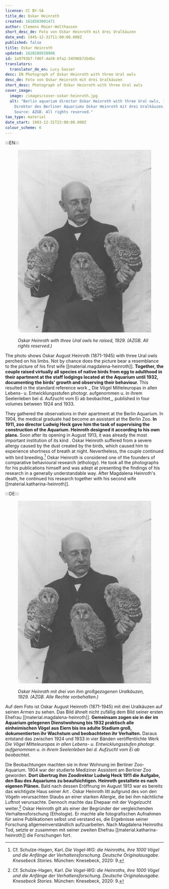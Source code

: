 ```yaml
---
license: CC BY-SA
title_de: Oskar Heinroth
created: 1618503001471
author: Clemens Maier-Wolthausen
short_desc_de: Foto von Oskar Heinroth mit drei Uralkäuzen
date_end: 1945-12-31T11:00:00.000Z
published: false
title: Oskar Heinroth
updated: 1620288938908
id: 1a9793b7-746f-4a58-bfa2-54596b72b4bc
translators:
  translator_de_en: Lucy Gasser
desc: EN Photograph of Oskar Heinroth with three Ural owls
desc_de: Foto von Oskar Heinroth mit drei Uralkäuzen
short_desc: Photograph of Oskar Heinroth with three Ural owls
cover_image:
  image: /images/cover-oskar-heinroth.jpg
  alt: "Berlin aquarium director Oskar Heinroth with three Ural owls, 1929.
    Direktor des Berliner Aquariums Oskar Heinroth mit drei Uralkäuzen, 1929.
    Source: AZGB. All rights reserved."
tao_type: material
date_start: 1903-12-31T23:00:00.000Z
colour_scheme: 6
---
```

:::EN:::

<figure>

![Black and white photograph: Bald older man with moustache, wearing pince-nez and a suit, looks down at three Ural owls sitting on his arms and one bent leg. Two of the owls look into the camera, one to the side.](images/cmw/O_Heinroth_Uralkaeuzen_1929.jpg)

<figcaption>

_Oskar Heinroth with three Ural owls he raised, 1929. (AZGB. All rights reserved.)_

</figcaption>

</figure>

The photo shows Oskar August Heinroth (1871-1945) with three Ural owls perched on his limbs. Not by chance does the picture bear a resemblance to the picture of his first wife [[material.magdalena-heinroth]]. **Together, the couple raised virtually all species of native birds from egg to adulthood in their apartment at the staff lodgings located at the Aquarium until 1932, documenting the birds’ growth and observing their behaviour.** This resulted in the standard reference work _ Die Vögel Mitteleuropas in allen Lebens- u. Entwicklungsstufen photogr. aufgenommen u. in ihrem Seelenleben bei d. Aufzucht vom Ei ab beobachtet_, published in four volumes between 1924 and 1933.

They gathered the observations in their apartment at the Berlin Aquarium. In 1904, the medical graduate had become an assistant at the Berlin Zoo. **In 1911, zoo director Ludwig Heck gave him the task of supervising the construction of the Aquarium. Heinroth designed it according to his own plans.** Soon after its opening in August 1913, it was already the most important institution of its kind . Oskar Heinroth suffered from a severe allergy caused by the dust created by the birds, which caused him to experience shortness of breath at night. Nevertheless, the couple continued with bird breeding.[^1] Oskar Heinroth is considered one of the founders of comparative behavioural research (ethology). He took all the photographs for his publications himself and was adept at presenting the findings of his research in a generally understandable way. After Magdalena Heinroth's death, he continued his research together with his second wife [[material.katharina-heinroth]].

[^1]: Cf. Schulze-Hagen, Karl. _Die Vogel-WG: die Heinroths, ihre 1000 Vögel und die Anfänge der Verhaltensforschung. Deutsche Originalausgabe. Knesebeck Stories_. München: Knesebeck, 2020: 9.

:::DE:::
<figure>

![Schwarz-weiß Foto: Älterer Mann im Anzug mit Schnauzer, Glatze und Zwicker, blickt herunter auf drei Uralkäuze, die auf seinen Armen und einem angewinkelten Bein sitzen. Zwei der Käuze schauen in die Kamera, einer blickt zur Seite.](images/cmw/O_Heinroth_Uralkaeuzen_1929.jpg)

<figcaption>

_Oskar Heinroth mit drei von ihm großgezogenen Uralkäuzen, 1929. (AZGB. Alle Rechte vorbehalten.)_

</figcaption>

</figure>

Auf dem Foto ist Oskar August Heinroth (1871-1945) mit drei Uralkäuzen auf seinen Armen zu sehen. Das Bild ähnelt nicht zufällig dem Bild seiner ersten Ehefrau [[material.magdalena-heinroth]]. **Gemeinsam zogen sie in der im Aquarium gelegenen Dienstwohnung bis 1932 praktisch alle einheimischen Vögel aus Eiern bis ins adulte Stadium groß, dokumentierten ihr Wachstum und beobachteten ihr Verhalten.** Daraus entstand das zwischen 1924 und 1933 in vier Bänden veröffentlichte Werk _Die Vögel Mitteleuropas in allen Lebens- u. Entwicklungsstufen photogr. aufgenommen u. in ihrem Seelenleben bei d. Aufzucht vom Ei ab beobachtet_.

Die Beobachtungen machten sie in ihrer Wohnung im Berliner Zoo-Aquarium. 1904 war der studierte Mediziner Assistent am Berliner Zoo geworden. **Dort übertrug ihm Zoodirektor Ludwig Heck 1911 die Aufgabe, den Bau des Aquariums zu beaufsichtigen. Heinroth gestaltete es nach eigenen Plänen.** Bald nach dessen Eröffnung im August 1913 war es bereits das wichtigste Haus seiner Art . Oskar Heinroth litt aufgrund des von den Vögeln verursachten Staubs an einer starken Allergie, die bei ihm nächtliche Luftnot verursachte. Dennoch machte das Ehepaar mit der Vogelzucht weiter.[^1] Oskar Heinroth gilt als einer der Begründer der vergleichenden Verhaltensforschung (Ethologie). Er machte alle fotografischen Aufnahmen für seine Publikationen selbst und verstand es, die Ergebnisse seiner Forschung allgemeinverständlich aufzuarbeiten. Nach Magdalena Heinroths Tod, setzte er zusammen mit seiner zweiten Ehefrau [[material.katharina-heinroth]] die Forschungen fort.

[^1]: Vgl. Schulze-Hagen, Karl. _Die Vogel-WG: die Heinroths, ihre 1000 Vögel und die Anfänge der Verhaltensforschung. Deutsche Originalausgabe. Knesebeck Stories_. München: Knesebeck, 2020: 9.

